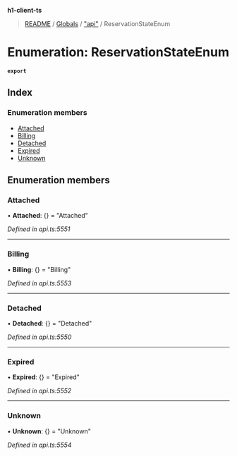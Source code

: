 **h1-client-ts**

> [README](../README.md) / [Globals](../globals.md) / ["api"](../modules/_api_.md) / ReservationStateEnum

# Enumeration: ReservationStateEnum

**`export`** 

## Index

### Enumeration members

* [Attached](_api_.reservationstateenum.md#attached)
* [Billing](_api_.reservationstateenum.md#billing)
* [Detached](_api_.reservationstateenum.md#detached)
* [Expired](_api_.reservationstateenum.md#expired)
* [Unknown](_api_.reservationstateenum.md#unknown)

## Enumeration members

### Attached

•  **Attached**: {} = "Attached"

*Defined in api.ts:5551*

___

### Billing

•  **Billing**: {} = "Billing"

*Defined in api.ts:5553*

___

### Detached

•  **Detached**: {} = "Detached"

*Defined in api.ts:5550*

___

### Expired

•  **Expired**: {} = "Expired"

*Defined in api.ts:5552*

___

### Unknown

•  **Unknown**: {} = "Unknown"

*Defined in api.ts:5554*
